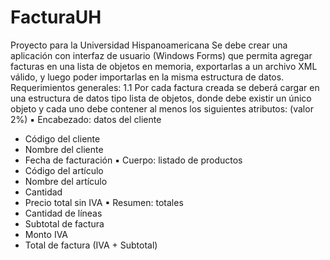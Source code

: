 # FacturaUH
Proyecto para la Universidad Hispanoamericana
Se debe crear una aplicación con interfaz de usuario (Windows Forms) que permita agregar facturas en una lista de objetos en memoria, exportarlas a un archivo XML válido, y luego poder importarlas en la misma estructura de datos.
Requerimientos generales:
1.1 Por cada factura creada se deberá cargar en una estructura de datos tipo lista de objetos, donde debe existir un único objeto y cada uno debe contener al menos los siguientes atributos: (valor 2%)
▪ Encabezado: datos del cliente
- Código del cliente
- Nombre del cliente
- Fecha de facturación
▪ Cuerpo: listado de productos
- Código del artículo
- Nombre del artículo
- Cantidad
- Precio total sin IVA
▪ Resumen: totales
- Cantidad de líneas
- Subtotal de factura
- Monto IVA
- Total de factura (IVA + Subtotal)
